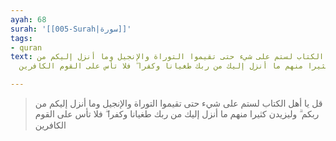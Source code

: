 ```yaml
---
ayah: 68
surah: '[[005-Surah|سورة]]'
tags:
- quran
text: قل يا أهل الكتاب لستم على شيء حتى تقيموا التوراة والإنجيل وما أنزل إليكم من
  ربكم ۗ وليزيدن كثيرا منهم ما أنزل إليك من ربك طغيانا وكفرا ۖ فلا تأس على القوم الكافرين

---
```

> قل يا أهل الكتاب لستم على شيء حتى تقيموا التوراة والإنجيل وما أنزل إليكم من ربكم ۗ وليزيدن كثيرا منهم ما أنزل إليك من ربك طغيانا وكفرا ۖ فلا تأس على القوم الكافرين
